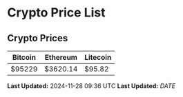 # Crypto Price List

## Crypto Prices
| Bitcoin | Ethereum | Litecoin |
| ------- | -------- | -------- |
| $95229 | $3620.14 | $95.82 |
**Last Updated:** 2024-11-28 09:36 UTC
**Last Updated:** $DATE$
